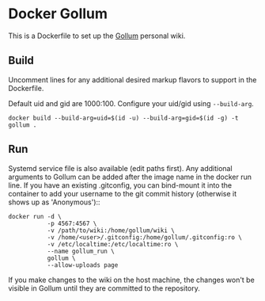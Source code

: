 # Docker Gollum

This is a Dockerfile to set up the [Gollum][1] personal wiki.

## Build

Uncomment lines for any additional desired markup flavors to support in the
Dockerfile.

Default uid and gid are 1000:100. Configure your uid/gid using `--build-arg`.

    docker build --build-arg=uid=$(id -u) --build-arg=gid=$(id -g) -t gollum .

## Run

Systemd service file is also available (edit paths first). Any
additional arguments to Gollum can be added after the image name in the docker
run line. If you have an existing .gitconfig, you can bind-mount it into the
container to add your username to the git commit history (otherwise it shows up
as 'Anonymous')::

    docker run -d \
               -p 4567:4567 \
               -v /path/to/wiki:/home/gollum/wiki \
               -v /home/<user>/.gitconfig:/home/gollum/.gitconfig:ro \
               -v /etc/localtime:/etc/localtime:ro \
               --name gollum_run \
               gollum \
               --allow-uploads page

If you make changes to the wiki on the host machine, the changes won't
be visible in Gollum until they are committed to the repository.

[1]: https://github.com/gollum/gollum "Gollum"
